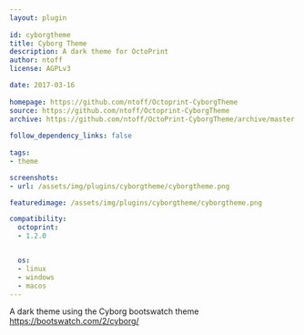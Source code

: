 ```yaml
---
layout: plugin
    
id: cyborgtheme
title: Cyborg Theme
description: A dark theme for OctoPrint
author: ntoff
license: AGPLv3

date: 2017-03-16
    
homepage: https://github.com/ntoff/Octoprint-CyborgTheme
source: https://github.com/ntoff/Octoprint-CyborgTheme
archive: https://github.com/ntoff/OctoPrint-CyborgTheme/archive/master.zip
    
follow_dependency_links: false
    
tags:
- theme

screenshots:
- url: /assets/img/plugins/cyborgtheme/cyborgtheme.png

featuredimage: /assets/img/plugins/cyborgtheme/cyborgtheme.png

compatibility:
  octoprint:
  - 1.2.0


  os:
  - linux
  - windows
  - macos
---
```

    
A dark theme using the Cyborg bootswatch theme https://bootswatch.com/2/cyborg/